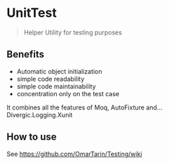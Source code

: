 # UnitTest

> Helper Utility for testing purposes

## Benefits
- Automatic object initialization
- simple code readability
- simple code maintainability
- concentration only on the test case

It combines all the features of Moq, AutoFixture and... Divergic.Logging.Xunit 

## How to use

See https://github.com/OmarTarin/Testing/wiki

